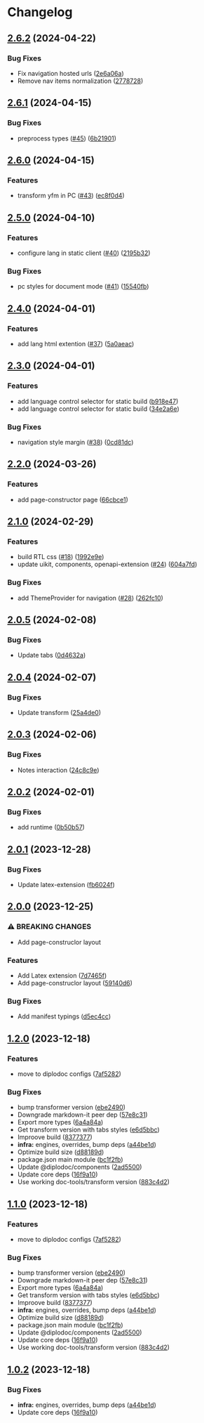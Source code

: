 # Changelog

## [2.6.2](https://github.com/diplodoc-platform/client/compare/v2.6.1...v2.6.2) (2024-04-22)


### Bug Fixes

* Fix navigation hosted urls ([2e6a06a](https://github.com/diplodoc-platform/client/commit/2e6a06a3cd181b897652e7f27034df01897bf8e0))
* Remove nav items normalization ([2778728](https://github.com/diplodoc-platform/client/commit/2778728ef5f7cf4767eab4633cc2c2accb1049d0))

## [2.6.1](https://github.com/diplodoc-platform/client/compare/v2.6.0...v2.6.1) (2024-04-15)


### Bug Fixes

* preprocess types ([#45](https://github.com/diplodoc-platform/client/issues/45)) ([6b21901](https://github.com/diplodoc-platform/client/commit/6b2190124915e6723256b32de39a54ff022bbe45))

## [2.6.0](https://github.com/diplodoc-platform/client/compare/v2.5.0...v2.6.0) (2024-04-15)


### Features

* transform yfm in PC ([#43](https://github.com/diplodoc-platform/client/issues/43)) ([ec8f0d4](https://github.com/diplodoc-platform/client/commit/ec8f0d487c35093419b9cc4608621fc5f3b63f6a))

## [2.5.0](https://github.com/diplodoc-platform/client/compare/v2.4.0...v2.5.0) (2024-04-10)


### Features

* configure lang in static client ([#40](https://github.com/diplodoc-platform/client/issues/40)) ([2195b32](https://github.com/diplodoc-platform/client/commit/2195b32d4a36fe330cf222858e56bcf84f185b84))


### Bug Fixes

* pc styles for document mode ([#41](https://github.com/diplodoc-platform/client/issues/41)) ([15540fb](https://github.com/diplodoc-platform/client/commit/15540fbea660093b27f78d1c3d171b316571c7c7))

## [2.4.0](https://github.com/diplodoc-platform/client/compare/v2.3.0...v2.4.0) (2024-04-01)


### Features

* add lang html extention ([#37](https://github.com/diplodoc-platform/client/issues/37)) ([5a0aeac](https://github.com/diplodoc-platform/client/commit/5a0aeacf62c668eb519f5c4b0b41f182c0cdb482))

## [2.3.0](https://github.com/diplodoc-platform/client/compare/v2.2.0...v2.3.0) (2024-04-01)


### Features

* add language control selector for static build ([b918e47](https://github.com/diplodoc-platform/client/commit/b918e474ef02622d417e2617157de64b0d14655d))
* add language control selector for static build ([34e2a6e](https://github.com/diplodoc-platform/client/commit/34e2a6e47711d1b50e0b8ac3299485c543bdd1dc))


### Bug Fixes

* navigation style margin ([#38](https://github.com/diplodoc-platform/client/issues/38)) ([0cd81dc](https://github.com/diplodoc-platform/client/commit/0cd81dcdaa031430a655a5cc8a600e47f34821b1))

## [2.2.0](https://github.com/diplodoc-platform/client/compare/v2.1.1...v2.2.0) (2024-03-26)


### Features

* add page-constructor page ([66cbce1](https://github.com/diplodoc-platform/client/commit/66cbce1790ad47eae62f769859d8476336c7ea6a))

## [2.1.0](https://github.com/diplodoc-platform/client/compare/v2.0.5...v2.1.0) (2024-02-29)


### Features

* build RTL css ([#18](https://github.com/diplodoc-platform/client/issues/18)) ([1992e9e](https://github.com/diplodoc-platform/client/commit/1992e9e29bdbb0302e3ad0eb48d9f4d2132434ca))
* update uikit, components, openapi-extension ([#24](https://github.com/diplodoc-platform/client/issues/24)) ([604a7fd](https://github.com/diplodoc-platform/client/commit/604a7fd4100c6fac332737f139b2099d62ed3c78))


### Bug Fixes

* add ThemeProvider for navigation ([#28](https://github.com/diplodoc-platform/client/issues/28)) ([262fc10](https://github.com/diplodoc-platform/client/commit/262fc10b89798b82ad3d0719c96057e281c762bc))

## [2.0.5](https://github.com/diplodoc-platform/client/compare/v2.0.4...v2.0.5) (2024-02-08)


### Bug Fixes

* Update tabs ([0d4632a](https://github.com/diplodoc-platform/client/commit/0d4632a6e640144971a6c9ec70b1edf355b5fe6f))

## [2.0.4](https://github.com/diplodoc-platform/client/compare/v2.0.3...v2.0.4) (2024-02-07)


### Bug Fixes

* Update transform ([25a4de0](https://github.com/diplodoc-platform/client/commit/25a4de079931c2f240168867cea8c49da1f63da6))

## [2.0.3](https://github.com/diplodoc-platform/client/compare/v2.0.2...v2.0.3) (2024-02-06)


### Bug Fixes

* Notes interaction ([24c8c9e](https://github.com/diplodoc-platform/client/commit/24c8c9e6f3cc76c334047918dea94b1ce973610a))

## [2.0.2](https://github.com/diplodoc-platform/client/compare/v2.0.1...v2.0.2) (2024-02-01)


### Bug Fixes

* add runtime ([0b50b57](https://github.com/diplodoc-platform/client/commit/0b50b5724c59e64f29df3ef8e9eda901577cd01e))

## [2.0.1](https://github.com/diplodoc-platform/client/compare/v2.0.0...v2.0.1) (2023-12-28)


### Bug Fixes

* Update latex-extension ([fb6024f](https://github.com/diplodoc-platform/client/commit/fb6024fedb53bca431f3642c481f00b8a8959b8f))

## [2.0.0](https://github.com/diplodoc-platform/client/compare/v1.2.0...v2.0.0) (2023-12-25)


### ⚠ BREAKING CHANGES

* Add page-construclor layout

### Features

* Add Latex extension ([7d7465f](https://github.com/diplodoc-platform/client/commit/7d7465f2e6737ef7959c14cfbeea1e23c92c9fa7))
* Add page-construclor layout ([59140d6](https://github.com/diplodoc-platform/client/commit/59140d6d3f782ddc9d8d43233529d7085a11b34e))


### Bug Fixes

* Add manifest typings ([d5ec4cc](https://github.com/diplodoc-platform/client/commit/d5ec4cca187c99c3219a181988a9ab7e9ffcf64f))

## [1.2.0](https://github.com/diplodoc-platform/client/compare/v1.1.0...v1.2.0) (2023-12-18)


### Features

* move to diplodoc configs ([7af5282](https://github.com/diplodoc-platform/client/commit/7af5282d2b00abeab22c95d0d2eb6cd16e58ff17))


### Bug Fixes

* bump transformer version ([ebe2490](https://github.com/diplodoc-platform/client/commit/ebe249066dff4fa3020f40dfbbd7b1ad159bbcb7))
* Downgrade markdown-it peer dep ([57e8c31](https://github.com/diplodoc-platform/client/commit/57e8c3151fba4f3c6deba63d4445433015a309b0))
* Export more types ([6a4a84a](https://github.com/diplodoc-platform/client/commit/6a4a84a3be77f4ce0f7aab1cd2b4b4a3d7778beb))
* Get transform version with tabs styles ([e6d5bbc](https://github.com/diplodoc-platform/client/commit/e6d5bbcf87af2f5edd5d8a86c6c686561c2c7134))
* Improove build ([8377377](https://github.com/diplodoc-platform/client/commit/83773774df1aef40e2e04583d8082f20516ae08e))
* **infra:** engines, overrides, bump deps ([a44be1d](https://github.com/diplodoc-platform/client/commit/a44be1d18829354846e002d3d845437c8d71b9f1))
* Optimize build size ([d88189d](https://github.com/diplodoc-platform/client/commit/d88189d7a15535d168193d7070dfa04279ef907f))
* package.json main module ([bc1f2fb](https://github.com/diplodoc-platform/client/commit/bc1f2fb1b5b4d152d4e4c04b67f3d1edb000943f))
* Update @diplodoc/components ([2ad5500](https://github.com/diplodoc-platform/client/commit/2ad5500402d215eda60b4e66d9c37a2faf56be66))
* Update core deps ([16f9a10](https://github.com/diplodoc-platform/client/commit/16f9a1095db9100490d76abe5c2dac644a1c8316))
* Use working doc-tools/transform version ([883c4d2](https://github.com/diplodoc-platform/client/commit/883c4d225fb228c051dbe8455170a6a5cda53ceb))

## [1.1.0](https://github.com/diplodoc-platform/client/compare/v1.0.2...v1.1.0) (2023-12-18)


### Features

* move to diplodoc configs ([7af5282](https://github.com/diplodoc-platform/client/commit/7af5282d2b00abeab22c95d0d2eb6cd16e58ff17))


### Bug Fixes

* bump transformer version ([ebe2490](https://github.com/diplodoc-platform/client/commit/ebe249066dff4fa3020f40dfbbd7b1ad159bbcb7))
* Downgrade markdown-it peer dep ([57e8c31](https://github.com/diplodoc-platform/client/commit/57e8c3151fba4f3c6deba63d4445433015a309b0))
* Export more types ([6a4a84a](https://github.com/diplodoc-platform/client/commit/6a4a84a3be77f4ce0f7aab1cd2b4b4a3d7778beb))
* Get transform version with tabs styles ([e6d5bbc](https://github.com/diplodoc-platform/client/commit/e6d5bbcf87af2f5edd5d8a86c6c686561c2c7134))
* Improove build ([8377377](https://github.com/diplodoc-platform/client/commit/83773774df1aef40e2e04583d8082f20516ae08e))
* **infra:** engines, overrides, bump deps ([a44be1d](https://github.com/diplodoc-platform/client/commit/a44be1d18829354846e002d3d845437c8d71b9f1))
* Optimize build size ([d88189d](https://github.com/diplodoc-platform/client/commit/d88189d7a15535d168193d7070dfa04279ef907f))
* package.json main module ([bc1f2fb](https://github.com/diplodoc-platform/client/commit/bc1f2fb1b5b4d152d4e4c04b67f3d1edb000943f))
* Update @diplodoc/components ([2ad5500](https://github.com/diplodoc-platform/client/commit/2ad5500402d215eda60b4e66d9c37a2faf56be66))
* Update core deps ([16f9a10](https://github.com/diplodoc-platform/client/commit/16f9a1095db9100490d76abe5c2dac644a1c8316))
* Use working doc-tools/transform version ([883c4d2](https://github.com/diplodoc-platform/client/commit/883c4d225fb228c051dbe8455170a6a5cda53ceb))

## [1.0.2](https://github.com/diplodoc-platform/client/compare/v1.0.1...v1.0.2) (2023-12-18)


### Bug Fixes

* **infra:** engines, overrides, bump deps ([a44be1d](https://github.com/diplodoc-platform/client/commit/a44be1d18829354846e002d3d845437c8d71b9f1))
* Update core deps ([16f9a10](https://github.com/diplodoc-platform/client/commit/16f9a1095db9100490d76abe5c2dac644a1c8316))

